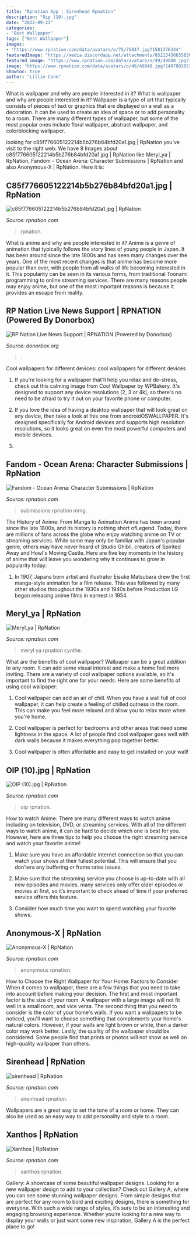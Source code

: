 ```yaml
---
title: "Rpnation App : Sirenhead Rpnation"
description: "Oip (10).jpg"
date: "2022-09-23"
categories:
- "Best Wallpaper"
tags: ["Best Wallpaper"]
images:
- "https://www.rpnation.com/data/avatars/o/75/75047.jpg?1581376344"
featuredImage: "https://media.discordapp.net/attachments/852134566558302212/856157434816102410/Untitled881_4.jpg"
featured_image: "https://www.rpnation.com/data/avatars/o/49/49048.jpg?1497802052"
image: "https://www.rpnation.com/data/avatars/o/49/49048.jpg?1497802052"
ShowToc: true
author: "Lillie Conn"
---
```



What is wallpaper and why are people interested in it?
What is wallpaper and why are people interested in it?
Wallpaper is a type of art that typically consists of pieces of text or graphics that are displayed on a wall as a decoration. It can be used to create an idea of space or to add personality to a room. There are many different types of wallpaper, but some of the most popular ones include floral wallpaper, abstract wallpaper, and colorblocking wallpaper.

	

		
looking for c85f776605122214b5b276b84bfd20a1.jpg | RpNation you've visit to the right web. We have 8 Images about c85f776605122214b5b276b84bfd20a1.jpg | RpNation like Meryl_ya | RpNation, Fandom - Ocean Arena: Character Submissions | RpNation and also Anonymous-X | RpNation. Here it is:
		
    
## C85f776605122214b5b276b84bfd20a1.jpg | RpNation

<img loading=lazy src="https://www.rpnation.com/data/xfmg/thumbnail/36/36926-e153c737d6a7ddb86b07f740609a0141.jpg?1530535551" onerror="this.onerror=null;this.src='https://tse2.mm.bing.net/th?id=OIP.-fYG8R4VEuhi_6lPhuHSJAAAAA&amp;pid=15.1';" alt="c85f776605122214b5b276b84bfd20a1.jpg | RpNation">

_Source: rpnation.com_

>rpnation. 

	

What is anime and why are people interested in it?
Anime is a genre of animation that typically follows the story lines of young people in Japan. It has been around since the late 1800s and has seen many changes over the years. One of the most recent changes is that anime has become more popular than ever, with people from all walks of life becoming interested in it. This popularity can be seen in its various forms, from traditional Toonami programming to online streaming services. There are many reasons people may enjoy anime, but one of the most important reasons is because it provides an escape from reality.

    
## RP Nation Live News Support | RPNATION (Powered By Donorbox)

<img loading=lazy src="https://www.filepicker.io/api/file/lBxOiXKRSomTBi89sT8G" onerror="this.onerror=null;this.src='https://tse4.mm.bing.net/th?id=OIP.Ffd-p-BEyqqkaCPbaCPnkAHaEI&amp;pid=15.1';" alt="RP Nation Live News Support | RPNATION (Powered by Donorbox)">

_Source: donorbox.org_

>. 

	

Cool wallpapers for different devices:
cool wallpapers for different devices 

1. If you're looking for a wallpaper that'll help you relax and de-stress, check out this calming image from Cool Wallpaper by WPBakery. It's designed to support any device resolutions (2, 3 or 4k), so there's no need to be afraid to try it out on your favorite phone or computer.

2. If you love the idea of having a desktop wallpaper that will look great on any device, then take a look at this one from androidOSWALLPAPER. It's designed specifically for Android devices and supports high resolution resolutions, so it looks great on even the most powerful computers and mobile devices.

3.

    
## Fandom - Ocean Arena: Character Submissions | RpNation

<img loading=lazy src="https://www.rpnation.com/proxy.php?image=https:%2F%2Flh5.googleusercontent.com%2FBs3fOqqogQZi-J4f1ieH06JXXG_FplNWt5je-oFQCsF1G6OkaZUK9HISLtuCLIjAskN-vyFBVTJG2w%3Dw1200-h630-p&amp;hash=30a06a22482105ca37e0c543ddee16a0&amp;return_error=1" onerror="this.onerror=null;this.src='https://tse4.mm.bing.net/th?id=OIP.xxZE2nH25o4gIiz9l5CXpQHaD4&amp;pid=15.1';" alt="Fandom - Ocean Arena: Character Submissions | RpNation">

_Source: rpnation.com_

>submissions rpnation mmg. 

	

The History of Anime: From Manga to Animation
Anime has been around since the late 1800s, and its history is nothing short ofLegend. Today, there are millions of fans across the globe who enjoy watching anime on TV or streaming services. While some may only be familiar with Japan's popular genre, others may have never heard of Studio Ghibli, creators of Spirited Away and Howl's Moving Castle. Here are five key moments in the history of anime that will leave you wondering why it continues to grow in popularity today:
1) In 1907, Japans born artist and illustrator Eisuke Matsubara drew the first manga-style animation for a film release. This was followed by many other studios throughout the 1930s and 1940s before Production I.G began releasing anime films in earnest in 1954.

    
## Meryl_ya | RpNation

<img loading=lazy src="https://media.discordapp.net/attachments/852134566558302212/856157434816102410/Untitled881_4.jpg" onerror="this.onerror=null;this.src='https://tse1.mm.bing.net/th?id=OIP.TCEXyCS7rqwWTwFYHUaP1gHaKU&amp;pid=15.1';" alt="Meryl_ya | RpNation">

_Source: rpnation.com_

>meryl ya rpnation cynthe. 

	

What are the benefits of cool wallpaper?
Wallpaper can be a great addition to any room. It can add some visual interest and make a home feel more inviting. There are a variety of cool wallpaper options available, so it's important to find the right one for your needs. Here are some benefits of using cool wallpaper: 
1. Cool wallpaper can add an air of chill. When you have a wall full of cool wallpaper, it can help create a feeling of chilled outness in the room. This can make you feel more relaxed and allow you to relax more when you're home. 

2. Cool wallpaper is perfect for bedrooms and other areas that need some lightness in the space. A lot of people find cool wallpaper goes well with dark walls because it makes everything pop together better. 

3. Cool wallpaper is often affordable and easy to get installed on your wall!

    
## OIP (10).jpg | RpNation

<img loading=lazy src="https://www.rpnation.com/data/xfmg/thumbnail/44/44421-6dce5a7288ca7255c09f83c0ad7035fa.jpg?1606969044" onerror="this.onerror=null;this.src='https://tse2.mm.bing.net/th?id=OIP.gLgVf8YJQ96ChbzgSXMWBwAAAA&amp;pid=15.1';" alt="OIP (10).jpg | RpNation">

_Source: rpnation.com_

>oip rpnation. 

	

How to watch Anime: There are many different ways to watch anime including on television, DVD, or streaming services.
With all of the different ways to watch anime, it can be hard to decide which one is best for you. However, here are three tips to help you choose the right streaming service and watch your favorite anime!
1. Make sure you have an affordable internet connection so that you can watch your shows at their fullest potential. This will ensure that you don’tera any buffering or frame rates issues.

2. Make sure that the streaming service you choose is up-to-date with all new episodes and movies. many services only offer older episodes or movies at first, so it’s important to check ahead of time if your preferred service offers this feature.

3. Consider how much time you want to spend watching your favorite shows.

    
## Anonymous-X | RpNation

<img loading=lazy src="https://www.rpnation.com/data/avatars/o/49/49048.jpg?1497802052" onerror="this.onerror=null;this.src='https://tse1.mm.bing.net/th?id=OIP.An4Dd6l-0xp5xEA20wpDlgAAAA&amp;pid=15.1';" alt="Anonymous-X | RpNation">

_Source: rpnation.com_

>anonymous rpnation. 

	

How to Choose the Right Wallpaper for Your Home: Factors to Consider
When it comes to wallpaper, there are a few things that you need to take into account before making your decision. The first and most important factor is the size of your room. A wallpaper with a large image will not fit well in a small room, and vice versa. 
The second thing that you need to consider is the color of your home's walls. If you want a wallpapers to be noticed, you'll want to choose something that complements your home's natural colors. However, if your walls are light brown or white, then a darker color may work better. 
Lastly, the quality of the wallpaper should be considered. Some people find that prints or photos will not show as well on high-quality wallpaper than others.

    
## Sirenhead | RpNation

<img loading=lazy src="https://www.rpnation.com/data/avatars/o/75/75047.jpg?1581376344" onerror="this.onerror=null;this.src='https://tse4.mm.bing.net/th?id=OIP.8O-4n-knbcmhMe7ryoCssQHaEK&amp;pid=15.1';" alt="sirenhead | RpNation">

_Source: rpnation.com_

>sirenhead rpnation. 

	

Wallpapers are a great way to set the tone of a room or home. They can also be used as an easy way to add personality and style to a room.

    
## Xanthos | RpNation

<img loading=lazy src="https://www.rpnation.com/data/avatars/o/57/57014.jpg?1560127069" onerror="this.onerror=null;this.src='https://tse2.mm.bing.net/th?id=OIP.e34eHrZ2GKg7tL_Oi11bKwAAAA&amp;pid=15.1';" alt="Xanthos | RpNation">

_Source: rpnation.com_

>xanthos rpnation. 

	

Gallery: A showcase of some beautiful wallpaper designs.
Looking for a new wallpaper design to add to your collection? Check out Gallery A, where you can see some stunning wallpaper designs. From simple designs that are perfect for any room to bold and exciting designs, there is something for everyone. With such a wide range of styles, it’s sure to be an interesting and engaging browsing experience. Whether you’re looking for a new way to display your walls or just want some new inspiration, Gallery A is the perfect place to go!





	
	

